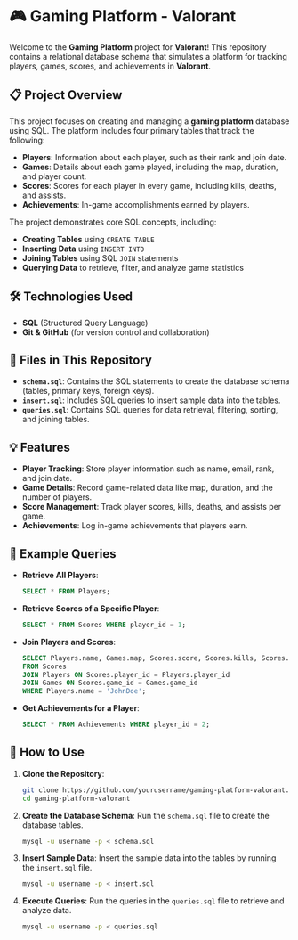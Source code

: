 # 🎮 Gaming Platform - Valorant

Welcome to the **Gaming Platform** project for **Valorant**! This repository contains a relational database schema that simulates a platform for tracking players, games, scores, and achievements in **Valorant**.

## 📋 Project Overview

This project focuses on creating and managing a **gaming platform** database using SQL. The platform includes four primary tables that track the following:

- **Players**: Information about each player, such as their rank and join date.
- **Games**: Details about each game played, including the map, duration, and player count.
- **Scores**: Scores for each player in every game, including kills, deaths, and assists.
- **Achievements**: In-game accomplishments earned by players.

The project demonstrates core SQL concepts, including:

- **Creating Tables** using `CREATE TABLE`
- **Inserting Data** using `INSERT INTO`
- **Joining Tables** using SQL `JOIN` statements
- **Querying Data** to retrieve, filter, and analyze game statistics

## 🛠 Technologies Used

- **SQL** (Structured Query Language)
- **Git & GitHub** (for version control and collaboration)

## 📂 Files in This Repository

- **`schema.sql`**: Contains the SQL statements to create the database schema (tables, primary keys, foreign keys).
- **`insert.sql`**: Includes SQL queries to insert sample data into the tables.
- **`queries.sql`**: Contains SQL queries for data retrieval, filtering, sorting, and joining tables.

## 💡 Features

- **Player Tracking**: Store player information such as name, email, rank, and join date.
- **Game Details**: Record game-related data like map, duration, and the number of players.
- **Score Management**: Track player scores, kills, deaths, and assists per game.
- **Achievements**: Log in-game achievements that players earn.

## 📝 Example Queries

- **Retrieve All Players**:
    ```sql
    SELECT * FROM Players;
    ```

- **Retrieve Scores of a Specific Player**:
    ```sql
    SELECT * FROM Scores WHERE player_id = 1;
    ```

- **Join Players and Scores**:
    ```sql
    SELECT Players.name, Games.map, Scores.score, Scores.kills, Scores.deaths
    FROM Scores
    JOIN Players ON Scores.player_id = Players.player_id
    JOIN Games ON Scores.game_id = Games.game_id
    WHERE Players.name = 'JohnDoe';
    ```

- **Get Achievements for a Player**:
    ```sql
    SELECT * FROM Achievements WHERE player_id = 2;
    ```

## 🚀 How to Use

1. **Clone the Repository**:
    ```bash
    git clone https://github.com/yourusername/gaming-platform-valorant.git
    cd gaming-platform-valorant
    ```

2. **Create the Database Schema**:
    Run the `schema.sql` file to create the database tables.
    ```bash
    mysql -u username -p < schema.sql
    ```

3. **Insert Sample Data**:
    Insert the sample data into the tables by running the `insert.sql` file.
    ```bash
    mysql -u username -p < insert.sql
    ```

4. **Execute Queries**:
    Run the queries in the `queries.sql` file to retrieve and analyze data.
    ```bash
    mysql -u username -p < queries.sql
    ```
